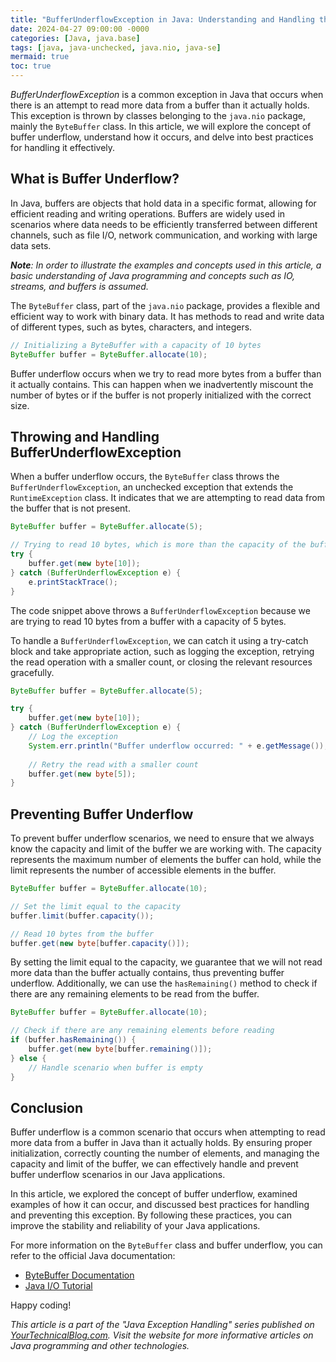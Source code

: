 ```yaml
---
title: "BufferUnderflowException in Java: Understanding and Handling the Underflow Scenario"
date: 2024-04-27 09:00:00 -0000
categories: [Java, java.base]
tags: [java, java-unchecked, java.nio, java-se]
mermaid: true
toc: true
---
```



_BufferUnderflowException_ is a common exception in Java that occurs when there is an attempt to read more data from a buffer than it actually holds. This exception is thrown by classes belonging to the `java.nio` package, mainly the `ByteBuffer` class. In this article, we will explore the concept of buffer underflow, understand how it occurs, and delve into best practices for handling it effectively.

## What is Buffer Underflow?

In Java, buffers are objects that hold data in a specific format, allowing for efficient reading and writing operations. Buffers are widely used in scenarios where data needs to be efficiently transferred between different channels, such as file I/O, network communication, and working with large data sets.

_**Note**: In order to illustrate the examples and concepts used in this article, a basic understanding of Java programming and concepts such as IO, streams, and buffers is assumed._

The `ByteBuffer` class, part of the `java.nio` package, provides a flexible and efficient way to work with binary data. It has methods to read and write data of different types, such as bytes, characters, and integers.

```java
// Initializing a ByteBuffer with a capacity of 10 bytes
ByteBuffer buffer = ByteBuffer.allocate(10);
```

Buffer underflow occurs when we try to read more bytes from a buffer than it actually contains. This can happen when we inadvertently miscount the number of bytes or if the buffer is not properly initialized with the correct size.

## Throwing and Handling BufferUnderflowException

When a buffer underflow occurs, the `ByteBuffer` class throws the `BufferUnderflowException`, an unchecked exception that extends the `RuntimeException` class. It indicates that we are attempting to read data from the buffer that is not present.

```java
ByteBuffer buffer = ByteBuffer.allocate(5);

// Trying to read 10 bytes, which is more than the capacity of the buffer
try {
    buffer.get(new byte[10]);
} catch (BufferUnderflowException e) {
    e.printStackTrace();
}
```

The code snippet above throws a `BufferUnderflowException` because we are trying to read 10 bytes from a buffer with a capacity of 5 bytes.

To handle a `BufferUnderflowException`, we can catch it using a try-catch block and take appropriate action, such as logging the exception, retrying the read operation with a smaller count, or closing the relevant resources gracefully.

```java
ByteBuffer buffer = ByteBuffer.allocate(5);

try {
    buffer.get(new byte[10]);
} catch (BufferUnderflowException e) {
    // Log the exception
    System.err.println("Buffer underflow occurred: " + e.getMessage());
    
    // Retry the read with a smaller count
    buffer.get(new byte[5]);
}
```

## Preventing Buffer Underflow

To prevent buffer underflow scenarios, we need to ensure that we always know the capacity and limit of the buffer we are working with. The capacity represents the maximum number of elements the buffer can hold, while the limit represents the number of accessible elements in the buffer.

```java
ByteBuffer buffer = ByteBuffer.allocate(10);

// Set the limit equal to the capacity
buffer.limit(buffer.capacity());

// Read 10 bytes from the buffer
buffer.get(new byte[buffer.capacity()]);
```

By setting the limit equal to the capacity, we guarantee that we will not read more data than the buffer actually contains, thus preventing buffer underflow. Additionally, we can use the `hasRemaining()` method to check if there are any remaining elements to be read from the buffer.

```java
ByteBuffer buffer = ByteBuffer.allocate(10);

// Check if there are any remaining elements before reading
if (buffer.hasRemaining()) {
    buffer.get(new byte[buffer.remaining()]);
} else {
    // Handle scenario when buffer is empty
}
```

## Conclusion

Buffer underflow is a common scenario that occurs when attempting to read more data from a buffer in Java than it actually holds. By ensuring proper initialization, correctly counting the number of elements, and managing the capacity and limit of the buffer, we can effectively handle and prevent buffer underflow scenarios in our Java applications.

In this article, we explored the concept of buffer underflow, examined examples of how it can occur, and discussed best practices for handling and preventing this exception. By following these practices, you can improve the stability and reliability of your Java applications.

For more information on the `ByteBuffer` class and buffer underflow, you can refer to the official Java documentation:

- [ByteBuffer Documentation](https://docs.oracle.com/en/java/javase/15/docs/api/java.base/java/nio/ByteBuffer.html)
- [Java I/O Tutorial](https://docs.oracle.com/javase/tutorial/essential/io/buffers.html)

Happy coding!

_This article is a part of the "Java Exception Handling" series published on [YourTechnicalBlog.com](https://www.yourtechnicalblog.com). Visit the website for more informative articles on Java programming and other technologies._